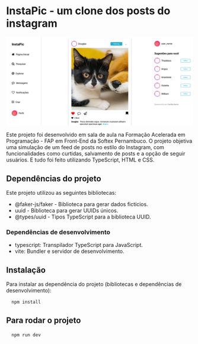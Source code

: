 # InstaPic - um clone dos posts do instagram

![Imagem do projeto - clone de posts do insta](./src/imagens_projeto/clone_insta_4.png)

Este projeto foi desenvolvido em sala de aula na Formação Acelerada em Programação - FAP em Front-End da Softex Pernambuco. O projeto objetiva uma simulação de um feed de posts no estilo do Instagram, com funcionalidades como curtidas, salvamento de posts e a opção de seguir usuários. E tudo foi feito utilizando TypeScript, HTML e CSS.

## Dependências do projeto

Este projeto utilizou as seguintes bibliotecas:

- @faker-js/faker - Biblioteca para gerar dados fictícios.
- uuid - Biblioteca para gerar UUIDs únicos.
- @types/uuid - Tipos TypeScript para a biblioteca UUID.

### Dependências de desenvolvimento

- typescript: Transpilador TypeScript para JavaScript.
- vite: Bundler e servidor de desenvolvimento.

## Instalação

Para instalar as dependência do projeto (bibliotecas e dependências de desenvolvimento):

```bash
  npm install
```

## Para rodar o projeto

```bash
  npm run dev
```
